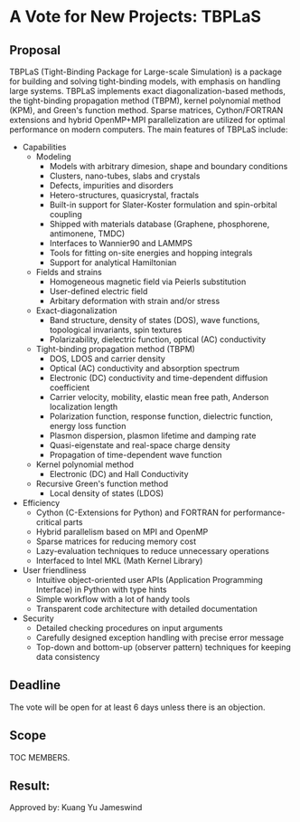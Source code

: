 # A Vote for New Projects:  TBPLaS

## Proposal

TBPLaS (Tight-Binding Package for Large-scale Simulation) is a package for building and solving
tight-binding models, with emphasis on handling large systems. TBPLaS implements exact
diagonalization-based methods, the tight-binding propagation method (TBPM), kernel polynomial
method (KPM), and Green's function method. Sparse matrices, Cython/FORTRAN extensions and hybrid
OpenMP+MPI parallelization are utilized for optimal performance on modern computers. The main
features of TBPLaS include:

* Capabilities
    * Modeling
        * Models with arbitrary dimesion, shape and boundary conditions
        * Clusters, nano-tubes, slabs and crystals
        * Defects, impurities and disorders
        * Hetero-structures, quasicrystal, fractals
        * Built-in support for Slater-Koster formulation and spin-orbital coupling
        * Shipped with materials database (Graphene, phosphorene, antimonene, TMDC)
        * Interfaces to Wannier90 and LAMMPS
        * Tools for fitting on-site energies and hopping integrals
        * Support for analytical Hamiltonian
    * Fields and strains
        * Homogeneous magnetic field via Peierls substitution
        * User-defined electric field
        * Arbitary deformation with strain and/or stress
    * Exact-diagonalization
        * Band structure, density of states (DOS), wave functions, topological invariants, spin textures
        * Polarizability, dielectric function, optical (AC) conductivity
    * Tight-binding propagation method (TBPM)
        * DOS, LDOS and carrier density
        * Optical (AC) conductivity and absorption spectrum
        * Electronic (DC) conductivity and time-dependent diffusion coefficient
        * Carrier velocity, mobility, elastic mean free path, Anderson localization length 
        * Polarization function, response function, dielectric function, energy loss function
        * Plasmon dispersion, plasmon lifetime and damping rate
        * Quasi-eigenstate and real-space charge density
        * Propagation of time-dependent wave function
    * Kernel polynomial method
        * Electronic (DC) and Hall Conductivity  
    * Recursive Green's function method
        * Local density of states (LDOS)
* Efficiency
    * Cython (C-Extensions for Python) and FORTRAN for performance-critical parts
    * Hybrid parallelism based on MPI and OpenMP
    * Sparse matrices for reducing memory cost
    * Lazy-evaluation techniques to reduce unnecessary operations
    * Interfaced to Intel MKL (Math Kernel Library)
* User friendliness
    * Intuitive object-oriented user APIs (Application Programming Interface) in Python with type hints
    * Simple workflow with a lot of handy tools
    * Transparent code architecture with detailed documentation
* Security
    * Detailed checking procedures on input arguments
    * Carefully designed exception handling with precise error message
    * Top-down and bottom-up (observer pattern) techniques for keeping data consistency

## Deadline

The vote will be open for at least 6 days unless there is an objection.

## Scope

TOC MEMBERS.

## Result:

Approved by:
Kuang Yu
Jameswind
